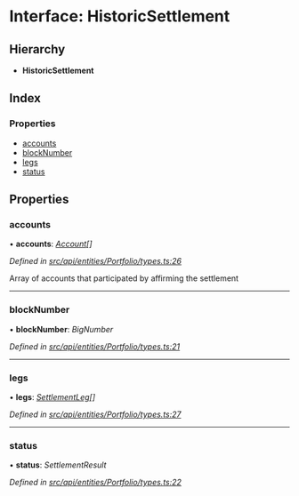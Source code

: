 # Interface: HistoricSettlement

## Hierarchy

* **HistoricSettlement**

## Index

### Properties

* [accounts](historicsettlement.md#accounts)
* [blockNumber](historicsettlement.md#blocknumber)
* [legs](historicsettlement.md#legs)
* [status](historicsettlement.md#status)

## Properties

###  accounts

• **accounts**: *[Account](../classes/account.md)[]*

*Defined in [src/api/entities/Portfolio/types.ts:26](https://github.com/PolymathNetwork/polymesh-sdk/blob/c77f6a3e/src/api/entities/Portfolio/types.ts#L26)*

Array of accounts that participated by affirming the settlement

___

###  blockNumber

• **blockNumber**: *BigNumber*

*Defined in [src/api/entities/Portfolio/types.ts:21](https://github.com/PolymathNetwork/polymesh-sdk/blob/c77f6a3e/src/api/entities/Portfolio/types.ts#L21)*

___

###  legs

• **legs**: *[SettlementLeg](settlementleg.md)[]*

*Defined in [src/api/entities/Portfolio/types.ts:27](https://github.com/PolymathNetwork/polymesh-sdk/blob/c77f6a3e/src/api/entities/Portfolio/types.ts#L27)*

___

###  status

• **status**: *SettlementResult*

*Defined in [src/api/entities/Portfolio/types.ts:22](https://github.com/PolymathNetwork/polymesh-sdk/blob/c77f6a3e/src/api/entities/Portfolio/types.ts#L22)*
